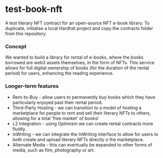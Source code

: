 # test-book-nft

A test literary NFT contract for an open-source NFT e-book library. To duplicate, initialise a local Hardhat project and copy the contracts folder from this repository.

### Concept

We wanted to build a library for rental of e-books, where the books borrowed are web3 assets themselves, in the form of NFTs. This service allows for full digital ownership of books (for the duration of the rental period) for users, enhancing the reading experience.

### Longer-term features

- Rent-to-Buy - allow users to permanently buy books which they have particularly enjoyed past their rental period.
- Third-Party Hosting - we can transition to a model of hosting a marketplace for people to rent and sell their literary NFTs to others, allowing for a total 'free market' of books!
- L2 Integration - using Optimism we can create rental contracts more fluidly.
- InWriting - we can integrate the InWriting interface to allow for users to both create and upload literary NFTs directly o the marketplace.
- Alternate Media - this can eventually be expanded to other forms of media, such as film, photography or art.
